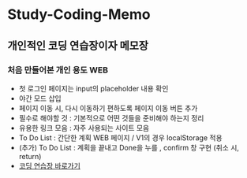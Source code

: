 # Study-Coding-Memo
## 개인적인 코딩 연습장이자 메모장
### 처음 만들어본 개인 용도 WEB
- 첫 로그인 페이지는 input의 placeholder 내용 확인
- 야간 모드 삽입
- 페이지 이동 시, 다시 이동하기 편하도록 페이지 이동 버튼 추가
- 필수로 해야할 것 : 기본적으로 어떤 것들을 준비해야 하는지 정리
- 유용한 링크 모음 : 자주 사용되는 사이트 모음
- To Do List : 간단한 계획 WEB 페이지 / V1의 경우 localStorage 적용
- (추가) To Do List : 계획을 끝내고 Done을 누를 , confirm 창 구현 (취소 시, return)
- [코딩 연습장 바로가기](https://hyungjinhan.github.io/Study-Coding-Memo/index.html)
